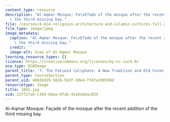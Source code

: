 ```yaml
---
content_type: resource
description: "Al-Aqmar Mosque: Fa\xE7ade of the mosque after the recent addition of\
  \ the third missing bay."
file: /courses/4-614-religious-architecture-and-islamic-cultures-fall-2002/22ff27abc3696baa6fab41e6debac024_1041.jpg
file_type: image/jpeg
image_metadata:
  caption: "Al-Aqmar Mosque: Fa\xE7ade of the mosque after the recent addition of\
    \ the third missing bay."
  credit: ''
  image-alt: View of Al-Aqmar Mosque
learning_resource_types: []
license: https://creativecommons.org/licenses/by-nc-sa/4.0/
ocw_type: OCWImage
parent_title: '7. The Fatimid Caliphate: A New Tradition and Old Forms'
parent_type: CourseSection
parent_uid: 4882bd29-5828-5b3f-3de4-f7dfa398509d
resourcetype: Image
title: 1041.jpg
uid: 22ff27ab-c369-6baa-6fab-41e6debac024
---
```

Al-Aqmar Mosque: Façade of the mosque after the recent addition of the third missing bay.